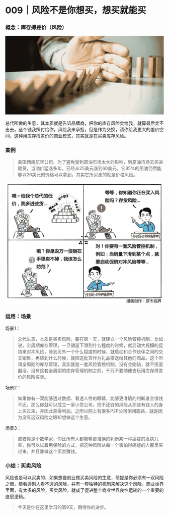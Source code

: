 # 009｜风险不是你想买，想买就能买

### 概念：库存搏差价（风险）

![](img/4d186acf920101b96a4656f13238f6bd.jpg)

总代所做的生意，其本质就是告诉品牌商，把你的库存风险卖给我，就算最后卖不出去，这个钱我照付给你，风险我来承担，但是作为交换，请你给我更大的差价空间，这种用库存搏差价的商业模式，其实就是在买卖库存风险。

### 案例

> 美国西南航空公司，为了避免受到原油市场太大的影响，到原油市场去买进期货，当油价猛涨多年，已经从25美元涨到60美元，它85%的用油仍然能够以26美元的价格可以拿到，其实它所买走的就是价格风险。

![](img/7ca992d1219d734e694a0921c10a3dc7.jpg)

### 运用：场景

场景1：

> 总代生意，本质是买卖风险，要在第一天，就建立一个风险管控机制。比如说，全周期库存管理，一旦销量下滑到什么程度的时候，就启动大规模的促销来对冲风险，降到另外一个什么程度的时候，就启动和合作伙伴之间的交叉销售，再降到什么时候，就把这批货作为礼品搭送给其他的商品。这个所谓全周期的库存管理，其实就是一套风险管控机制。没有金刚钻，就不揽瓷器活，没有这套全周期的库存管理机制之前，千万不要随便去玩用库存搏差价的风险买卖。

场景2：

> 如果你有一双能够透过数据、看透人性的眼睛，能够更准确的判断谁会借钱不还，那么你就可以成立一家小贷公司，把不还钱的风险从那些有钱人的身上买过来，并因此获得利润。之所以网上有很多P2P公司倒闭跑路，就是因为没有这双风险之眼却想做这个生意。

场景3：

> 或者你是个数学家，你比所有人都能够更准确的判断某一种癌症的发病几率，你可以试着用保险的方式，把这种风险从每一个害怕得癌症的人那里买过来，并且靠做这个买卖赚钱。

### 小结：买卖风险

风险也是可以买卖的，如果想要创业做买卖风险的生意，前提是你必须有一双风险之眼，能看透别人看不透的风险，并有一套独特的机制来解决这个风险。商业世界里面，有太多的风险，买卖风险，就成了促进整个商业世界良性运转的一个重要的底层逻辑。

> 今天是你在这里学习的第9天，期待你的进步。